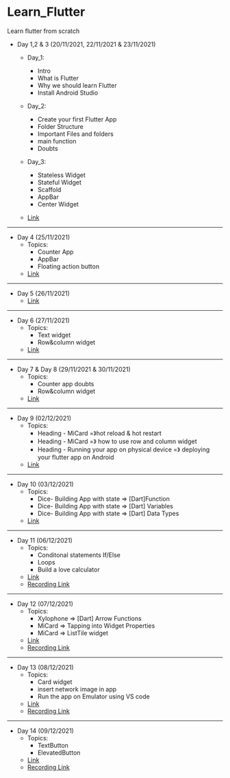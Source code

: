 # Learn_Flutter
Learn flutter from scratch

- Day 1,2 & 3 (20/11/2021, 22/11/2021 & 23/11/2021)
  - Day_1:
	- Intro
	- What is Flutter
	- Why we should learn Flutter
	- Install Android Studio

  - Day_2:
	- Create your first Flutter App
	- Folder Structure
	- Important Files and folders
	- main function
	- Doubts

  - Day_3:
	- Stateless Widget
	- Stateful Widget
	- Scaffold
	- AppBar
	- Center Widget
  - [Link](https://github.com/singhteekam/Learn_Flutter/tree/main/Day_1%2C%20Day_2%2C%20Day_3)
---
- Day 4 (25/11/2021)
  - Topics:
  	- Counter App
  	- AppBar
  	- Floating action button
  - [Link](https://github.com/singhteekam/Learn_Flutter/tree/main/Day_4)
---
- Day 5 (26/11/2021)
  - [Link](https://github.com/singhteekam/Learn_Flutter/tree/main/Day_5)
<!--   - [Recording Link](https://drive.google.com/file/d/1cpVWuWmfQJegilOGtiYfGqtLabY4ThR0/view?usp=sharing) -->
---
- Day 6 (27/11/2021)
  - Topics:
  	- Text widget
  	- Row&column widget
  - [Link](https://github.com/singhteekam/Learn_Flutter/tree/main/Day_6)
---
- Day 7 & Day 8 (29/11/2021 & 30/11/2021)
  - Topics:
  	- Counter app doubts
  	- Row&column widget
  - [Link](https://github.com/singhteekam/Learn_Flutter/tree/main/Day_7%20%26%20Day_8)
<!--   - [Recording Link](https://drive.google.com/file/d/1M2-7Hv9HVDAi-bbmvfEOqjyslx3j9Q7M/view?usp=sharing) -->
---
- Day 9 (02/12/2021)
  - Topics:
  	- Heading - MiCard =》hot reload & hot restart
	- Heading - MiCard =》 how to use row and column widget
	- Heading - Running your app on physical device =》 deploying your flutter app on Android
  - [Link](https://github.com/singhteekam/Learn_Flutter/tree/main/Day_9)
<!--   - [Recording Link](https://drive.google.com/file/d/116ww42gp3mXZLQwmIpBZ93BuKev6zcIc/view?usp=sharing) -->
---
- Day 10 (03/12/2021)
  - Topics:
  	- Dice- Building App with state => [Dart]Function
	- Dice- Building App with state => [Dart] Variables
	- Dice- Building App with state => [Dart] Data Types
  - [Link](https://github.com/singhteekam/Learn_Flutter/tree/main/Day_10)
<!--   - [Recording link](https://drive.google.com/file/d/1zboAmU02lMAYaIjoE2FqzvTB49O4-Qsf/view?usp=sharing) -->
---
- Day 11 (06/12/2021)
  - Topics:
	- Conditonal statements If/Else
	- Loops
	- Build a love calculator
  - [Link](https://github.com/singhteekam/Learn_Flutter/tree/main/Day_11)
  - [Recording Link]()

---
- Day 12 (07/12/2021)
  - Topics:
	- Xylophone => [Dart] Arrow Functions
	- MiCard => Tapping into Widget Properties
	- MiCard => ListTile widget
  - [Link](https://github.com/singhteekam/Learn_Flutter/tree/main/Day_12)
  - [Recording Link]()

---
- Day 13 (08/12/2021)
  - Topics:
	- Card widget
	- insert network image in app
	- Run the app on Emulator using VS code
  - [Link](https://github.com/singhteekam/Learn_Flutter/tree/main/Day_13)
  - [Recording Link]()

---
- Day 14 (09/12/2021)
  - Topics:
	- TextButton
	- ElevatedButton
  - [Link](https://github.com/singhteekam/Learn_Flutter/tree/main/Day_14)
  - [Recording Link]()

